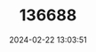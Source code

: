 ---
title: "136688"
category: "Notiosorex villai"
draft: false
date: 2024-02-22 13:03:51
languages:
  English: ["Villa's Grey Shrew"]
---
